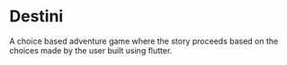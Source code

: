 


# Destini

A choice based adventure game where the story proceeds based on the choices made by the user built using flutter.


